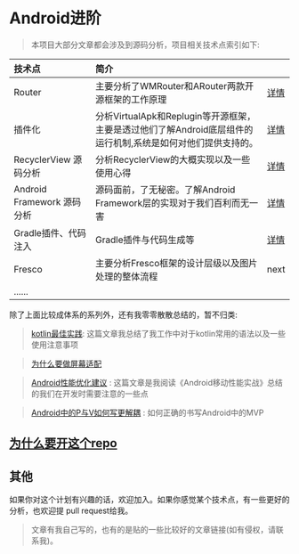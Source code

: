 # Android进阶

>本项目大部分文章都会涉及到源码分析，项目相关技术点索引如下:

|技术点|简介||
|:----|:-----|:-----|
|Router|主要分析了WMRouter和ARouter两款开源框架的工作原理|<a href="router/README.md">详情</a>|
|插件化|分析VirtualApk和Replugin等开源框架，主要是透过他们了解Android底层组件的运行机制,系统是如何对他们提供支持的。|<a href="插件化/README.md">详情</a>|
|RecyclerView 源码分析|分析RecyclerView的大概实现以及一些使用心得|[详情](AndroidFramework源码分析/recyclerview/README.md)|
|Android Framework 源码分析|源码面前，了无秘密。了解Android Framework层的实现对于我们百利而无一害|[详情](AndroidFramework源码分析/README.md)|
|Gradle插件、代码注入|Gradle插件与代码生成等|<a href="gradle插件与字节码注入/README.md">详情</a>|
|Fresco|主要分析Fresco框架的设计层级以及图片处理的整体流程|next|
|......| |


 除了上面比较成体系的系列外，还有我零零散散总结的，暂不归类:

> [kotlin最佳实践](零散但很重要/kotlin最佳实践.md): 这篇文章我总结了我工作中对于kotlin常用的语法以及一些使用注意事项

> [为什么要做屏幕适配](零散但很重要/使用dp做屏幕适配会出现的问题.md) 

> [Android性能优化建议](零散但很重要/Android性能优化建议.md) : 这篇文章是我阅读《Android移动性能实战》总结的我们在开发时需要注意的一些点

> [Android中的P与V如何写更解耦](零散但很重要/Android中的P与V如何写更解耦.md) : 如何正确的书写Android中的MVP

## [为什么要开这个repo](为什么要开这个repo.md)

## 其他

如果你对这个计划有兴趣的话，欢迎加入。如果你感觉某个技术点，有一些更好的分析，也欢迎提 pull request给我。

>文章有我自己写的，也有的是贴的一些比较好的文章链接(如有侵权，请联系我)。








